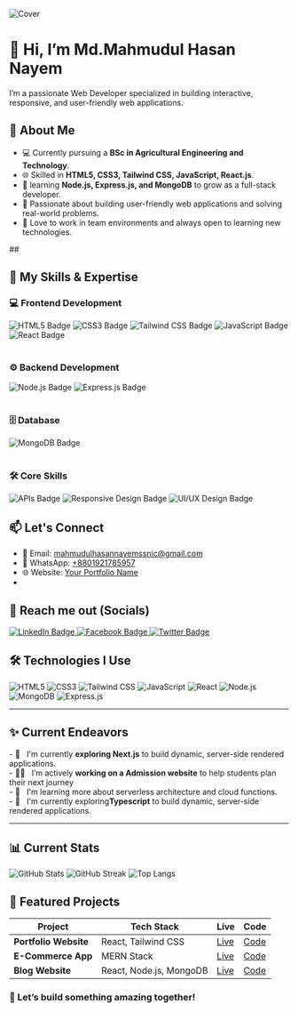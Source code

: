 
![Cover](https://i.ibb.co/5htFLRXB/BLack-Minimalist-Corporate-Staff-Identity-Linked-In-Banner.png)
# 👋 Hi, I’m Md.Mahmudul Hasan Nayem

I’m a passionate Web Developer specialized in building interactive, responsive, and user-friendly web applications.


## 📄 About Me
- 💻 Currently pursuing a **BSc in Agricultural Engineering and Technology**.  
- 🌐 Skilled in **HTML5, CSS3, Tailwind CSS, JavaScript, React.js**.  
- 🚀 learning **Node.js, Express.js, and MongoDB** to grow as a full-stack developer.  
- 🎯 Passionate about building user-friendly web applications and solving real-world problems.  
- 🤝 Love to work in team environments and always open to learning new technologies.  



##<h2 align="left">🚀 My Skills & Expertise</h2>

<div align="left">

</div>

<div align="left">
  <h3>💻 Frontend Development</h3>
  <div>
    <img src="https://img.shields.io/badge/HTML5-E34F26?style=for-the-badge&logo=html5&logoColor=white" alt="HTML5 Badge" />
    <img src="https://img.shields.io/badge/CSS3-1572B6?style=for-the-badge&logo=css3&logoColor=white" alt="CSS3 Badge" />
    <img src="https://img.shields.io/badge/Tailwind_CSS-38B2AC?style=for-the-badge&logo=tailwind-css&logoColor=white" alt="Tailwind CSS Badge" />
    <img src="https://img.shields.io/badge/JavaScript-F7DF1E?style=for-the-badge&logo=javascript&logoColor=black" alt="JavaScript Badge" />
    <img src="https://img.shields.io/badge/React-61DAFB?style=for-the-badge&logo=react&logoColor=black" alt="React Badge" />
  </div>
  <br>
  <h3>⚙️ Backend Development</h3>
  <div>
    <img src="https://img.shields.io/badge/Node.js-339933?style=for-the-badge&logo=nodedotjs&logoColor=white" alt="Node.js Badge" />
    <img src="https://img.shields.io/badge/Express.js-000000?style=for-the-badge&logo=express&logoColor=white" alt="Express.js Badge" />
  </div>
  <br>
  <h3>🗄️ Database</h3>
  <div>
    <img src="https://img.shields.io/badge/MongoDB-47A248?style=for-the-badge&logo=mongodb&logoColor=white" alt="MongoDB Badge" />
  </div>
  <br>
  <h3>🛠️ Core Skills</h3>
  <div>
    <img src="https://img.shields.io/badge/APIs-007ACC?style=for-the-badge&logo=json&logoColor=white" alt="APIs Badge" />
    <img src="https://img.shields.io/badge/Responsive_Design-1572B6?style=for-the-badge&logo=w3c&logoColor=white" alt="Responsive Design Badge" />
    <img src="https://img.shields.io/badge/UI%2FUX_Design-F24E1E?style=for-the-badge&logo=adobe-xd&logoColor=white" alt="UI/UX Design Badge" />
  </div>
</div>


## 📫 Let's Connect
- 📧 Email: [mahmudulhasannayemssnic@gmail.com](mailto:mahmudulhasannayemssnic@gmail.com)
- 📱 WhatsApp: [+8801921785957](https://wa.me/8801921785957)
- 🌐 Website: [Your Portfolio Name](https://your-portfolio-website.com)
- 

## <h2 align="left">🤝 Reach me out (Socials)</h2>

<p align="left">
  <a href="https://www.linkedin.com/in/md--mahmudul-hasan-nayem/" target="_blank" rel="noopener noreferrer">
    <img src="https://img.shields.io/badge/LinkedIn-0077B5?style=for-the-badge&logo=linkedin&logoColor=white" alt="LinkedIn Badge"/>
  </a>
  <a href="https://www.facebook.com/mahmudulhasannayem698" target="_blank" rel="noopener noreferrer">
    <img src="https://img.shields.io/badge/Facebook-1877F2?style=for-the-badge&logo=facebook&logoColor=white" alt="Facebook Badge"/>
  </a>
  <a href="https://twitter.com/YOUR_TWITTER_PROFILE" target="_blank" rel="noopener noreferrer">
    <img src="https://img.shields.io/badge/Twitter-1DA1F2?style=for-the-badge&logo=twitter&logoColor=white" alt="Twitter Badge"/>
  </a>
 
</p>


## 🛠️ Technologies I Use
![HTML5](https://img.shields.io/badge/-HTML5-E34F26?style=flat&logo=html5&logoColor=white)
![CSS3](https://img.shields.io/badge/-CSS3-1572B6?style=flat&logo=css3)
![Tailwind CSS](https://img.shields.io/badge/-TailwindCSS-38B2AC?style=flat&logo=tailwind-css&logoColor=white)
![JavaScript](https://img.shields.io/badge/-JavaScript-F7DF1E?style=flat&logo=javascript&logoColor=black)
![React](https://img.shields.io/badge/-React-61DAFB?style=flat&logo=react)
![Node.js](https://img.shields.io/badge/-Node.js-339933?style=flat&logo=node.js&logoColor=white)
![MongoDB](https://img.shields.io/badge/-MongoDB-47A248?style=flat&logo=mongodb&logoColor=white)
![Express.js](https://img.shields.io/badge/-Express.js-000000?style=flat)



---

<h2 align="left">✨ Current Endeavors</h2>

<p align="left">
- 🔭 &nbsp; I'm currently <b>exploring Next.js</b> to build dynamic, server-side rendered applications.
<br>
- 👨‍💻 &nbsp; I’m actively <b>working on a Admission website</b> to help students plan their next journey
<br>
- 🌱 &nbsp; I'm learning more about serverless architecture and cloud functions.
<br>
- 🔭 &nbsp; I'm currently exploring<b>Typescript</b> to build dynamic, server-side rendered applications.
<br>

</p>

---



## 📊 Current Stats

![GitHub Stats](https://github-readme-stats.vercel.app/api?username=M-H-Nayem&show_icons=true&theme=tokyonight) ![GitHub Streak](https://github-readme-streak-stats.herokuapp.com/?user=M-H-Nayem&theme=tokyonight) 
![Top Langs](https://github-readme-stats.vercel.app/api/top-langs/?username=M-H-Nayem&layout=compact&theme=tokyonight)


## 📂 Featured Projects
| Project      | Tech Stack         | Live   | Code   |
|--------------|--------------------|--------|--------|
| **Portfolio Website** | React, Tailwind CSS | [Live](https://yourportfolio.com) | [Code](https://github.com/username/portfolio) |
| **E-Commerce App** | MERN Stack | [Live](https://yourecommerce.com) | [Code](https://github.com/username/ecommerce-app) |
| **Blog Website** | React, Node.js, MongoDB | [Live](https://yourblog.com) | [Code](https://github.com/username/blog-app) |




### 📢 Let’s build something amazing together!
